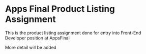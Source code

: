 # Apps Final Product Listing Assignment

This is the product listing assignment done for entry into Front-End Developer position at AppsFinal

More detail will be added
